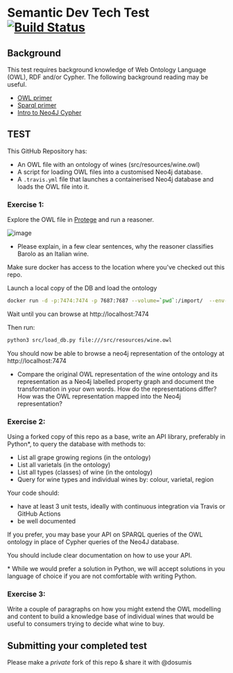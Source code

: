 # Semantic Dev Tech Test  [![Build Status](https://travis-ci.com/EBISPOT/semantic_dev_tech_test.svg?branch=main)](https://travis-ci.com/EBISPOT/semantic_dev_tech_test)

## Background

This test requires background knowledge of Web Ontology Language (OWL), RDF and/or Cypher. The following background reading may be useful.

* [OWL primer](https://www.w3.org/TR/owl2-primer/)
* [Sparql primer](https://docs.data.world/tutorials/sparql/)
* [Intro to Neo4J Cypher](https://neo4j.com/docs/getting-started/current/cypher-intro/patterns-in-practice/#cypher-intro-patterns-in-practice-matching-patterns)

## TEST

This GitHub Repository has:

 *  An OWL file with an ontology of wines (src/resources/wine.owl)
 *  A script for loading OWL files into a customised Neo4j database.
 *  A `.travis.yml` file that launches a containerised Neo4j database and loads the OWL file into it.
 

### Exercise 1:

Explore the OWL file in [Protege](http://protegeproject.github.io/protege/installation/) and run a reasoner.

![image](https://user-images.githubusercontent.com/112839/97699007-60bd2f00-1aa1-11eb-8e1a-ab8a5b1c98ac.png)

* Please explain, in a few clear sentences, why the reasoner classifies Barolo as an Italian wine.

Make sure docker has access to the location where you've checked out this repo.

Launch a local copy of the DB and load the ontology

```sh
docker run -d -p:7474:7474 -p 7687:7687 --volume=`pwd`:/import/  --env-file ./src/resources/env.list matentzn/vfb-prod
```

Wait until you can browse at http://localhost:7474

Then run:

```sh
python3 src/load_db.py file:///src/resources/wine.owl
```

You should now be able to browse a neo4j representation of the ontology at http://localhost:7474

* Compare the original OWL representation of the wine ontology and its representation as a Neo4j labelled property graph and document the transformation in your own words. How do the representations differ? How was the OWL representation mapped into the Neo4j representation?

### Exercise 2: 

Using a forked copy of this repo as a base, write an API library, preferably in Python\*, to query the database with methods to:

* List all grape growing regions (in the ontology)
* List all varietals  (in the ontology)
* List all types (classes) of wine  (in the ontology)
* Query for wine types and individual wines by: colour, varietal, region

Your code should:
  * have at least 3 unit tests, ideally with continuous integration via Travis or GitHub Actions
  * be well documented

If you prefer, you may base your API on SPARQL queries of the OWL ontology in place of Cypher queries of the Neo4J database.

You should include clear documentation on how to use your API.

\* While we would prefer a solution in Python, we will accept solutions in you language of choice if you are not comfortable with writing Python.

### Exercise 3:

Write a couple of paragraphs on how you might extend the OWL modelling and content to build a knowledge base of individual wines that would be useful to consumers trying to decide what wine to buy.

## Submitting your completed test

Please make a *private* fork of this repo & share it with @dosumis 
